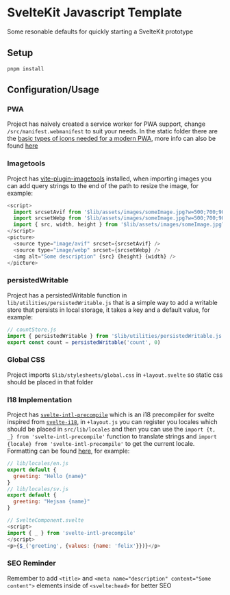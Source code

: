 # SvelteKit Javascript Template

Some resonable defaults for quickly starting a SvelteKit prototype

## Setup

`pnpm install`

## Configuration/Usage

### PWA

Project has naively created a service worker for PWA support, change `/src/manifest.webmanifest` to suit your needs. In the static folder there are the [basic types of icons needed for a modern PWA](https://evilmartians.com/chronicles/how-to-favicon-in-2021-six-files-that-fit-most-needs), more info can also be found [here](https://web.dev/learn/pwa/web-app-manifest/#icons)

### Imagetools

Project has [vite-plugin-imagetools](https://www.npmjs.com/package/vite-imagetools) installed, when importing images you can add query strings to the end of the path to resize the image, for example:

```js
<script>
  import srcsetAvif from '$lib/assets/images/someImage.jpg?w=500;700;900;1200&avif&srcset'
  import srcsetWebp from '$lib/assets/images/someImage.jpg?w=500;700;900;1200&webp&srcset'
  import { src, width, height } from '$lib/assets/images/someImage.jpg?width=300&metadata'
</script>
<picture>
  <source type="image/avif" srcset={srcsetAvif} />
  <source type="image/webp" srcset={srcsetWebp} />
  <img alt="Some description" {src} {height} {width} />
</picture>
```

### persistedWritable

Project has a persistedWritable function in `lib/utilities/persistedWritable.js` that is a simple way to add a writable store that persists in local storage, it takes a key and a default value, for example:

```js
// countStore.js
import { persistedWritable } from '$lib/utilities/persistedWritable.js'
export const count = persistedWritable('count', 0)
```

### Global CSS

Project imports `$lib/stylesheets/global.css` in `+layout.svelte` so static css should be placed in that folder

### I18 Implementation

Project has [`svelte-intl-precompile`](https://github.com/cibernox/svelte-intl-precompile) which is an i18 precompiler for svelte inspired from [`svelte-i18`](https://github.com/kaisermann/svelte-i18n), in `+layout.js` you can register you locales which should be placed in `src/lib/locales` and then you can use the `import {t, _} from 'svelte-intl-precompile'` function to translate strings and `import {locale} from 'svelte-intl-precompile'` to get the current locale. Formatting can be found [here](https://github.com/kaisermann/svelte-i18n/blob/main/docs/Formatting.md), for example:

```js
// lib/locales/en.js
export default {
  greeting: "Hello {name}"
}
// lib/locales/sv.js
export default {
  greeting: "Hejsan {name}"
}
```

```js
// SvelteComponent.svelte
<script>
import { _ } from 'svelte-intl-precompile'
</script>
<p>{$_('greeting', {values: {name: 'felix'}})}</p>
```

### SEO Reminder

Remember to add `<title>` and `<meta name="description" content="Some content">` elements inside of `<svelte:head>` for better SEO

